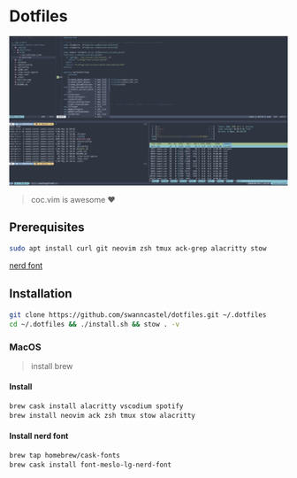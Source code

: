 # Dotfiles

![Dotfiles](./dotfiles.png 'Screenshot of this dotfiles')

> coc.vim is awesome ❤️

## Prerequisites

```bash
sudo apt install curl git neovim zsh tmux ack-grep alacritty stow
```

[nerd font](https://github.com/ryanoasis/nerd-fonts#font-installation)

## Installation

```bash
git clone https://github.com/swanncastel/dotfiles.git ~/.dotfiles
cd ~/.dotfiles && ./install.sh && stow . -v
```

### MacOS

> install brew

#### Install

```bash
brew cask install alacritty vscodium spotify
brew install neovim ack zsh tmux stow alacritty
```

#### Install nerd font

```bash
brew tap homebrew/cask-fonts
brew cask install font-meslo-lg-nerd-font
```
